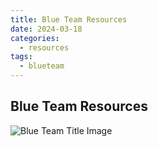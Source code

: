 ```yaml
---
title: Blue Team Resources
date: 2024-03-18
categories:
  - resources
tags:
  - blueteam
---
```

## Blue Team Resources
![Blue Team Title Image](resources/blueBackground.jpg)